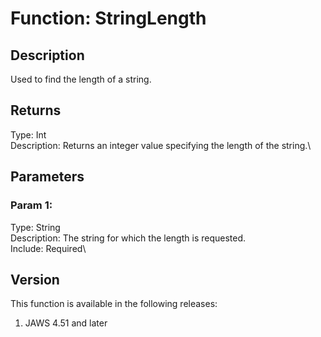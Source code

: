 # Function: StringLength

## Description

Used to find the length of a string.

## Returns

Type: Int\
Description: Returns an integer value specifying the length of the
string.\

## Parameters

### Param 1:

Type: String\
Description: The string for which the length is requested.\
Include: Required\

## Version

This function is available in the following releases:

1.  JAWS 4.51 and later
